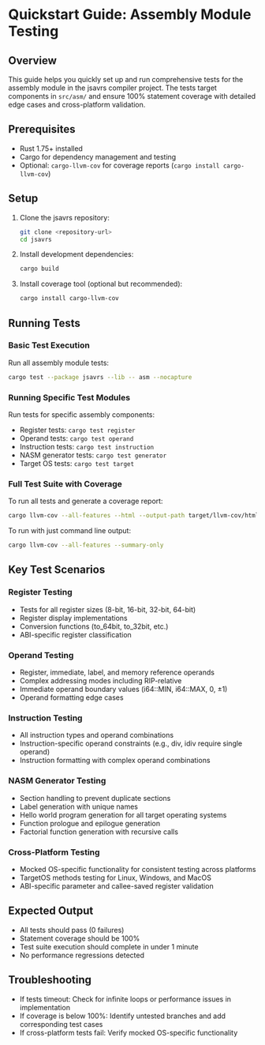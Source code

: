# Quickstart Guide: Assembly Module Testing

## Overview
This guide helps you quickly set up and run comprehensive tests for the assembly module in the jsavrs compiler project. The tests target components in `src/asm/` and ensure 100% statement coverage with detailed edge cases and cross-platform validation.

## Prerequisites
- Rust 1.75+ installed
- Cargo for dependency management and testing
- Optional: `cargo-llvm-cov` for coverage reports (`cargo install cargo-llvm-cov`)

## Setup
1. Clone the jsavrs repository:
   ```bash
   git clone <repository-url>
   cd jsavrs
   ```

2. Install development dependencies:
   ```bash
   cargo build
   ```

3. Install coverage tool (optional but recommended):
   ```bash
   cargo install cargo-llvm-cov
   ```

## Running Tests

### Basic Test Execution
Run all assembly module tests:
```bash
cargo test --package jsavrs --lib -- asm --nocapture
```

### Running Specific Test Modules
Run tests for specific assembly components:

- Register tests: `cargo test register`
- Operand tests: `cargo test operand`
- Instruction tests: `cargo test instruction`
- NASM generator tests: `cargo test generator`
- Target OS tests: `cargo test target`

### Full Test Suite with Coverage
To run all tests and generate a coverage report:
```bash
cargo llvm-cov --all-features --html --output-path target/llvm-cov/html
```

To run with just command line output:
```bash
cargo llvm-cov --all-features --summary-only
```

## Key Test Scenarios

### Register Testing
- Tests for all register sizes (8-bit, 16-bit, 32-bit, 64-bit)
- Register display implementations
- Conversion functions (to_64bit, to_32bit, etc.)
- ABI-specific register classification

### Operand Testing
- Register, immediate, label, and memory reference operands
- Complex addressing modes including RIP-relative
- Immediate operand boundary values (i64::MIN, i64::MAX, 0, ±1)
- Operand formatting edge cases

### Instruction Testing
- All instruction types and operand combinations
- Instruction-specific operand constraints (e.g., div, idiv require single operand)
- Instruction formatting with complex operand combinations

### NASM Generator Testing
- Section handling to prevent duplicate sections
- Label generation with unique names
- Hello world program generation for all target operating systems
- Function prologue and epilogue generation
- Factorial function generation with recursive calls

### Cross-Platform Testing
- Mocked OS-specific functionality for consistent testing across platforms
- TargetOS methods testing for Linux, Windows, and MacOS
- ABI-specific parameter and callee-saved register validation

## Expected Output
- All tests should pass (0 failures)
- Statement coverage should be 100%
- Test suite execution should complete in under 1 minute
- No performance regressions detected

## Troubleshooting
- If tests timeout: Check for infinite loops or performance issues in implementation
- If coverage is below 100%: Identify untested branches and add corresponding test cases
- If cross-platform tests fail: Verify mocked OS-specific functionality